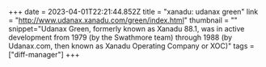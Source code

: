 +++
date = 2023-04-01T22:21:44.852Z
title = "xanadu: udanax green"
link = "http://www.udanax.xanadu.com/green/index.html"
thumbnail = ""
snippet="Udanax Green, formerly known as Xanadu 88.1, was in active development from 1979 (by the Swathmore team) through 1988 (by Udanax.com, then known as Xanadu Operating Company or XOC)"
tags = ["diff-manager"]
+++
